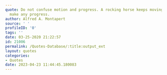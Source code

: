 ```yaml
---
quote: Do not confuse motion and progress. A rocking horse keeps moving but does not
  make any progress.
author: Alfred A. Montapert
source: ' '
profileID: '0'
tags: ''
date: 03-25-2020 21:22:57
id: 21006
permalink: /Quotes-Database/:title:output_ext
layout: quotes
categories:
- Quotes
date: 2023-04-23 11:44:45.180083
---
```

